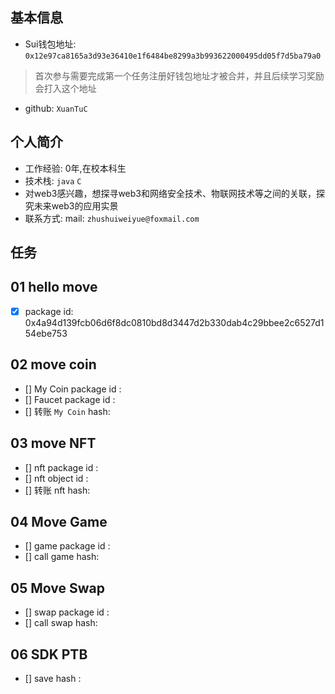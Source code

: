 ## 基本信息
- Sui钱包地址: `0x12e97ca8165a3d93e36410e1f6484be8299a3b993622000495dd05f7d5ba79a0`
> 首次参与需要完成第一个任务注册好钱包地址才被合并，并且后续学习奖励会打入这个地址
- github: `XuanTuC`

## 个人简介
- 工作经验: 0年,在校本科生
- 技术栈: `java` `C`
- 对web3感兴趣，想探寻web3和网络安全技术、物联网技术等之间的关联，探究未来web3的应用实景
- 联系方式: mail: `zhushuiweiyue@foxmail.com` 

## 任务

##   01 hello move  
- [x] package id: 0x4a94d139fcb06d6f8dc0810bd8d3447d2b330dab4c29bbee2c6527d154ebe753

##   02 move coin
- [] My Coin package id : 
- [] Faucet package id : 
- [] 转账 `My Coin` hash:

##   03 move NFT
- [] nft package id :
- [] nft object id : 
- [] 转账 nft  hash:

##   04 Move Game
- [] game package id :
- [] call game hash:

##   05 Move Swap
- [] swap package id :
- [] call swap hash:

##   06 SDK PTB
- [] save hash :
